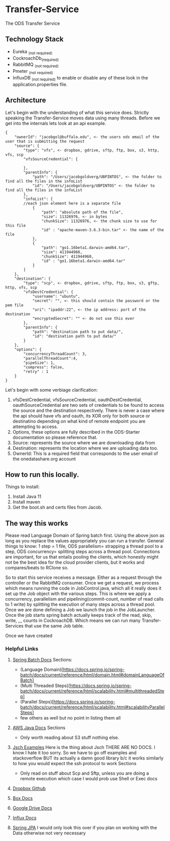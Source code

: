 # Transfer-Service
The ODS Transfer Service

## Technology Stack
- Eureka <sub>(not required)</sub>
- CockroachDb<sub>(required)</sub>
- RabbitMQ <sub>(not required)</sub>
- Pmeter <sub>(not required)</sub>
- InfluxDB <sub>(not required)</sub>
to enable or disable any of these look in the application.properties file.
## Architecture
Let's begin with the understanding of what this service does. Strictly speaking the Transfer-Service moves data using many threads.
Before we get into the internals lets look at an api example.
```
{
    "ownerId": "jacobgol@buffalo.edu", <- the users ods email of the user that is submitting the request
    "source": {
        "type": "vfs", <- dropbox, gdrive, sftp, ftp, box, s3, http, vfs, scp
        "vfsSourceCredential": {

        },
        "parentInfo": {
            "path": "/Users/jacobgoldverg/UBPINTOS", <- the folder to find all the files in the infoList
            "id": "/Users/jacobgoldverg/UBPINTOS" <- the folder to find all the files in the infoList
        },
        "infoList": [
        //each json element here is a separate file
            {
                "path": "absolute path of the file",
                "size": 11326976, <- in bytes
                "chunkSize": 11326976, <- the chunk size to use for this file
                "id" : "apache-maven-3.6.3-bin.tar" <- the name of the file
            },
            {
                "path": "go1.16beta1.darwin-amd64.tar", 
                "size": 411944960,
                "chunkSize": 411944960,
                "id" : "go1.16beta1.darwin-amd64.tar"                
            }
        ]
    },
    "destination": {
        "type": "scp", <- dropbox, gdrive, sftp, ftp, box, s3, gftp, http, vfs, scp
        "vfsDestCredential": {
            "username": "ubuntu",
            "secret": "", <- this should contain the password or the pem file
            "uri": "ipaddr:22", <- the ip address: port of the destination
            "encryptedSecret": "" <- do not use this ever
        },
        "parentInfo": {
            "path": "destination path to put data/",
            "id": "destination path to put data/"
        }
    },
    "options": {
        "concurrencyThreadCount": 3,
        "parallelThreadCount":4,
        "pipeSize": 1,
        "compress": false,
        "retry" : 1
    }
}
```
Let's begin with some verbiage clarification:
1. vfsDestCredential, vfsSourceCredential, oauthDestCredential, oauthSourceCredential are two sets of credentials to be found to access the source and the destination respectively. There is never a case where the api should have vfs and oauth, its XOR only for both source or destinatino depending on what kind of remote endpoint you are attempting to access.
2. Options, these options are fully described in the ODS-Starter documentation so please reference that.
3. Source: represents the source where we are downloading data from
4. Destination: represents the location where we are uploading data too.
5. OwnerId: This is a required field that corresponds to the user email of the onedatashare.org account

## How to run this locally.
Things to install:
1. Install Java 11
2. Install maven
3. Get the boot.sh and certs files from Jacob.

## The way this works

Please read Language Domain of Spring batch first.
Using the above json as long as you replace the values appropriately you can run a transfer.
General things to know: 1 step = 1 file, ODS parallelism= strapping a thread pool to a step, ODS concurrency= splitting steps across a thread pool.
Connections are important, for us that entails pooling the clients, which honestly might not be the best idea for the cloud provider clients, but it works and compares/beats to RClone so.


So to start this service receives a message. Either as a request through the controller or the RabbitMQ consumer.
Once we get a request, we process which means running the code in JobControl.java, which all it really does it set up the Job object with the various steps.
This is where we apply a concurrency, parallelism and pipelining(commit-count, number of read calls to 1 write) by splitting the execution of many steps across a thread pool. Once we are done defining a Job we launch the job in the JobLauncher.
Once the job starts spring batch actually keeps track of the read, skip, write, ,,, counts in CockroachDB. Which means we can run many Transfer-Services that use the same Job table.

Once we have created 

### Helpful Links 

1. [Spring Batch Docs](https://docs.spring.io/spring-batch/docs/current/reference/html/)
   Sections: 
    - (Language Domain)[https://docs.spring.io/spring-batch/docs/current/reference/html/domain.html#domainLanguageOfBatch]
    - (Multi Threaded Steps)[https://docs.spring.io/spring-batch/docs/current/reference/html/scalability.html#multithreadedStep]
    - (Parallel Steps)[https://docs.spring.io/spring-batch/docs/current/reference/html/scalability.html#scalabilityParallelSteps]
    - few others as well but no point in listing them all
    
2. [AWS Java Docs](https://github.com/aws/aws-sdk-java-v2)
    Sections
   - Only worth reading about S3 stuff nothing else.
    
3. [Jsch Examples](http://www.jcraft.com/jsch/examples/)
    Here is the thing about Jsch THERE ARE NO DOCS. I know I hate it too sorry. So we have to go off examples and 
    stackoverflow BUT its actually a damn good library b/c it works similarly to how you would expect the ssh protocol to work
    Sections
    - Only read on stuff about Scp and Sftp, unless you are doing a remote execution which case 
      I would prob use Shell or Exec docs
      
4. [Dropbox Github](https://github.com/dropbox/dropbox-sdk-java)
   
5. [Box Docs](http://opensource.box.com/box-java-sdk/)

6. [Google Drive Docs](https://developers.google.com/drive/api/quickstart/java)
   
7. [Influx Docs](https://github.com/influxdata/influxdb-java)

8. [Spring JPA](https://docs.spring.io/spring-data/jpa/docs/current/reference/html/)
    I would only look this over if you plan on working with the Data otherwise not very necessary